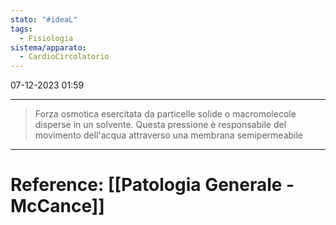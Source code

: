 ```yaml
---
stato: "#ideaL"
tags:
  - Fisiologia
sistema/apparato:
  - CardioCircolatorio
---
```

07-12-2023 01:59

--- 

> Forza osmotica esercitata da particelle solide o macromolecole disperse in un solvente. Questa pressione è responsabile del movimento dell'acqua attraverso una membrana semipermeabile




--- 
# Reference: [[Patologia Generale - McCance]]